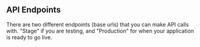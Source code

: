 ## API Endpoints

There are two different endpoints (base urls) that you can make API calls with. "Stage" if you are testing, and "Production" for when your application is ready to go live.

